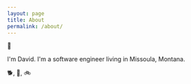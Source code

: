 ```yaml
---
layout: page
title: About
permalink: /about/
---
```


👋

I'm David. I'm a software engineer living in Missoula, Montana.

🐕, 🤺, 🚲
